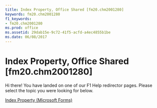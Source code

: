 ```yaml
---
title: Index Property, Office Shared [fm20.chm2001280]
keywords: fm20.chm2001280
f1_keywords:
- fm20.chm2001280
ms.prod: office
ms.assetid: 29dab15e-9c72-41f5-acfd-a4ec4855b1be
ms.date: 06/08/2017
---
```



# Index Property, Office Shared [fm20.chm2001280]

Hi there! You have landed on one of our F1 Help redirector pages. Please select the topic you were looking for below.

[Index Property (Microsoft Forms)](http://msdn.microsoft.com/library/304f42ff-5a38-0e84-8f9f-40e75d7fc2b2%28Office.15%29.aspx)

